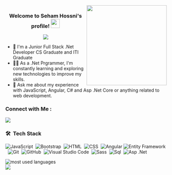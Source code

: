 
<img width="250" align="right" src="https://c.tenor.com/_DOBjnGspYAAAAAM/code-coding.gif">

<h3 align="center">
  Welcome to Seham Hossni's profile!
  <img src="https://media.giphy.com/media/hvRJCLFzcasrR4ia7z/giphy.gif" width="28">
</h3>

<!-- Typing SVG by DenverCoder1 - https://github.com/DenverCoder1/readme-typing-svg -->
<p align="center">
  <a href="https://github.com/DenverCoder1/readme-typing-svg"><img src="https://readme-typing-svg.herokuapp.com/?lines=Full-stack%20web%20developer;Always%20learning%20new%20things&font=Fira%20Code&center=true&width=440&height=45&color=f75c7e&vCenter=true&size=22"></a>
</p> 

- 🏢 I'm a Junior Full Stack .Net Developer CS Graduate and ITI Graduate
- 👨‍💻 As a .Net Prgrammer, I'm constantly learning and exploring new technologies to improve my skills.
- 💬 Ask me about my experience with JavaScript, Angular, C#  and Asp .Net Core or anything related to web development.

  


### Connect with Me :

<a href="(1) Seham Hossni | LinkedIn" target="_blank"><img src="https://img.shields.io/badge/-Seham%20Hossni-0077B5?style=for-the-badge&logo=Linkedin&logoColor=white"/></a>

### 🛠 &nbsp;Tech Stack
![JavaScript](https://img.shields.io/badge/-JavaScript-05122A?style=flat&logo=javascript)&nbsp;
![Bootstrap](https://img.shields.io/badge/-Bootstrap-05122A?style=flat&logo=bootstrap&logoColor=563D7C)&nbsp;
![HTML](https://img.shields.io/badge/-HTML-05122A?style=flat&logo=HTML5)&nbsp;
![CSS](https://img.shields.io/badge/-CSS-05122A?style=flat&logo=CSS3&logoColor=1572B6)&nbsp;
![Angular](https://img.shields.io/badge/-Angular-05122A?style=flat&logo=angular)
![Entity Framework](https://img.shields.io/badge/-EntityFramework-05122A?style=flat&logo=node.js&logoColor=339933)&nbsp;
![Git](https://img.shields.io/badge/-Git-05122A?style=flat&logo=git)&nbsp;
![GitHub](https://img.shields.io/badge/-GitHub-05122A?style=flat&logo=github)&nbsp;
![Visual Studio Code](https://img.shields.io/badge/-Visual%20Studio%20Code-05122A?style=flat&logo=visual-studio-code&logoColor=007ACC)&nbsp;
![Sass](https://img.shields.io/badge/-Sass-05122A?style=flat&logo=sass)&nbsp;
![Sql](https://img.shields.io/badge/-Sql-05122A?style=flat&logo=Sql)&nbsp;
![Asp .Net](https://img.shields.io/badge/-.Net-05122A?style=flat&logo=.Net)&nbsp;





<img align="left" src="https://github-readme-stats.vercel.app/api/top-langs?username=SehamHossni&show_icons=true&locale=en&layout=compact&theme=radical" alt="most used languages" />
<br>
<a href="https://komarev.com/ghpvc/?username=SehamHossni&style=for-the-badge">
    <img src="https://komarev.com/ghpvc/?username=SehamHossni&style=for-the-badge">
</a>
